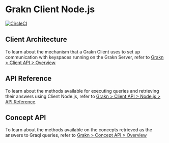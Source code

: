 # Grakn Client Node.js

[![CircleCI](https://circleci.com/gh/graknlabs/client-nodejs/tree/master.svg?style=shield)](https://circleci.com/gh/graknlabs/client-nodejs/tree/master)

## Client Architecture
To learn about the mechanism that a Grakn Client uses to set up communication with keyspaces running on the Grakn Server, refer to [Grakn > Client API > Overview](http://dev.grakn.ai/docs/client-api/overview).

## API Reference
To learn about the methods available for executing queries and retrieving their answers using Client Node.js, refer to [Grakn > Client API > Node.js > API Reference](http://dev.grakn.ai/docs/client-api/nodejs#api-reference).

## Concept API
To learn about the methods available on the concepts retrieved as the answers to Graql queries, refer to [Grakn > Concept API > Overview](http://dev.grakn.ai/docs/concept-api/overview)
